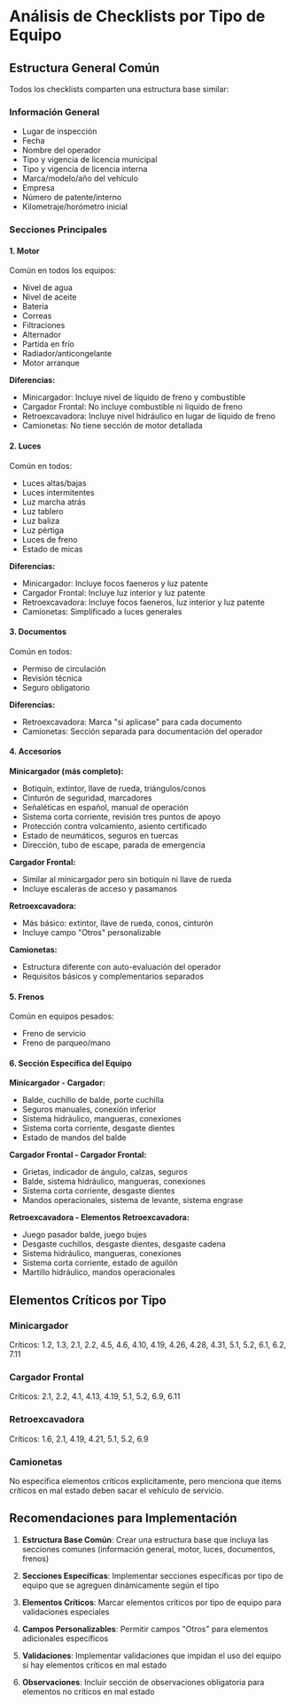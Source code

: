# Análisis de Checklists por Tipo de Equipo

## Estructura General Común

Todos los checklists comparten una estructura base similar:

### Información General
- Lugar de inspección
- Fecha
- Nombre del operador
- Tipo y vigencia de licencia municipal
- Tipo y vigencia de licencia interna
- Marca/modelo/año del vehículo
- Empresa
- Número de patente/interno
- Kilometraje/horómetro inicial

### Secciones Principales

#### 1. Motor
Común en todos los equipos:
- Nivel de agua
- Nivel de aceite
- Batería
- Correas
- Filtraciones
- Alternador
- Partida en frío
- Radiador/anticongelante
- Motor arranque

**Diferencias:**
- Minicargador: Incluye nivel de líquido de freno y combustible
- Cargador Frontal: No incluye combustible ni líquido de freno
- Retroexcavadora: Incluye nivel hidráulico en lugar de líquido de freno
- Camionetas: No tiene sección de motor detallada

#### 2. Luces
Común en todos:
- Luces altas/bajas
- Luces intermitentes
- Luz marcha atrás
- Luz tablero
- Luz baliza
- Luz pértiga
- Luces de freno
- Estado de micas

**Diferencias:**
- Minicargador: Incluye focos faeneros y luz patente
- Cargador Frontal: Incluye luz interior y luz patente
- Retroexcavadora: Incluye focos faeneros, luz interior y luz patente
- Camionetas: Simplificado a luces generales

#### 3. Documentos
Común en todos:
- Permiso de circulación
- Revisión técnica
- Seguro obligatorio

**Diferencias:**
- Retroexcavadora: Marca "si aplicase" para cada documento
- Camionetas: Sección separada para documentación del operador

#### 4. Accesorios
**Minicargador (más completo):**
- Botiquín, extintor, llave de rueda, triángulos/conos
- Cinturón de seguridad, marcadores
- Señaléticas en español, manual de operación
- Sistema corta corriente, revisión tres puntos de apoyo
- Protección contra volcamiento, asiento certificado
- Estado de neumáticos, seguros en tuercas
- Dirección, tubo de escape, parada de emergencia

**Cargador Frontal:**
- Similar al minicargador pero sin botiquín ni llave de rueda
- Incluye escaleras de acceso y pasamanos

**Retroexcavadora:**
- Más básico: extintor, llave de rueda, conos, cinturón
- Incluye campo "Otros" personalizable

**Camionetas:**
- Estructura diferente con auto-evaluación del operador
- Requisitos básicos y complementarios separados

#### 5. Frenos
Común en equipos pesados:
- Freno de servicio
- Freno de parqueo/mano

#### 6. Sección Específica del Equipo

**Minicargador - Cargador:**
- Balde, cuchillo de balde, porte cuchilla
- Seguros manuales, conexión inferior
- Sistema hidráulico, mangueras, conexiones
- Sistema corta corriente, desgaste dientes
- Estado de mandos del balde

**Cargador Frontal - Cargador Frontal:**
- Grietas, indicador de ángulo, calzas, seguros
- Balde, sistema hidráulico, mangueras, conexiones
- Sistema corta corriente, desgaste dientes
- Mandos operacionales, sistema de levante, sistema engrase

**Retroexcavadora - Elementos Retroexcavadora:**
- Juego pasador balde, juego bujes
- Desgaste cuchillos, desgaste dientes, desgaste cadena
- Sistema hidráulico, mangueras, conexiones
- Sistema corta corriente, estado de aguilón
- Martillo hidráulico, mandos operacionales

## Elementos Críticos por Tipo

### Minicargador
Críticos: 1.2, 1.3, 2.1, 2.2, 4.5, 4.6, 4.10, 4.19, 4.26, 4.28, 4.31, 5.1, 5.2, 6.1, 6.2, 7.11

### Cargador Frontal
Críticos: 2.1, 2.2, 4.1, 4.13, 4.19, 5.1, 5.2, 6.9, 6.11

### Retroexcavadora
Críticos: 1.6, 2.1, 4.19, 4.21, 5.1, 5.2, 6.9

### Camionetas
No especifica elementos críticos explícitamente, pero menciona que items críticos en mal estado deben sacar el vehículo de servicio.

## Recomendaciones para Implementación

1. **Estructura Base Común**: Crear una estructura base que incluya las secciones comunes (información general, motor, luces, documentos, frenos)

2. **Secciones Específicas**: Implementar secciones específicas por tipo de equipo que se agreguen dinámicamente según el tipo

3. **Elementos Críticos**: Marcar elementos críticos por tipo de equipo para validaciones especiales

4. **Campos Personalizables**: Permitir campos "Otros" para elementos adicionales específicos

5. **Validaciones**: Implementar validaciones que impidan el uso del equipo si hay elementos críticos en mal estado

6. **Observaciones**: Incluir sección de observaciones obligatoria para elementos no críticos en mal estado


